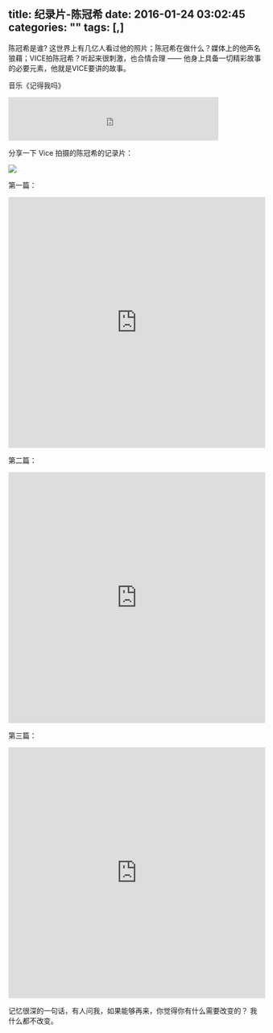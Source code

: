 title: 纪录片-陈冠希
date: 2016-01-24 03:02:45
categories: ""
tags: [,]
---

陈冠希是谁? 这世界上有几亿人看过他的照片；陈冠希在做什么？媒体上的他声名狼藉；VICE拍陈冠希？听起来很刺激，也合情合理 —— 他身上具备一切精彩故事的必要元素，他就是VICE要讲的故事。

音乐《记得我吗》

<iframe frameborder="no" border="0" marginwidth="0" marginheight="0" width=417 height=86 src="http://music.163.com/outchain/player?type=2&id=65808&auto=0&height=66"></iframe>

<!--more-->
分享一下 Vice 拍摄的陈冠希的记录片：


![](http://harchiko.qiniudn.com/11886613_214644.jpg)

第一篇： 
<iframe height=498 width=510 src="http://player.youku.com/embed/XMTM5OTgzMDM4NA==" frameborder=0 allowfullscreen></iframe>

第二篇：

<iframe height=498 width=510 src="http://player.youku.com/embed/XMTQwMDc2NzIxMg==" frameborder=0 allowfullscreen></iframe>

第三篇：

<iframe height=498 width=510 src="http://player.youku.com/embed/XMTQwMTY1NzkyMA==" frameborder=0 allowfullscreen></iframe>


记忆很深的一句话，有人问我，如果能够再来，你觉得你有什么需要改变的？ 我什么都不改变。